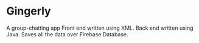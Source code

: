 # Gingerly
A group-chatting app
Front end written using XML.
Back end written using Java.
Saves all the data over Firebase Database.
